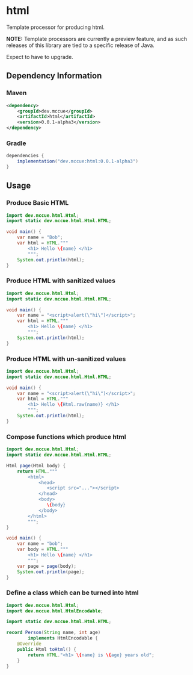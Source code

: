 # html

Template processor for producing html.

**NOTE:** Template processors are currently a preview feature,
and as such releases of this library are tied to a specific 
release of Java. 

Expect to have to upgrade.

## Dependency Information

### Maven

```xml
<dependency>
    <groupId>dev.mccue</groupId>
    <artifactId>html</artifactId>
    <version>0.0.1-alpha3</version>
</dependency>
```

### Gradle

```groovy
dependencies {
    implementation("dev.mccue:html:0.0.1-alpha3")
}
```

## Usage

### Produce Basic HTML

```java
import dev.mccue.html.Html;
import static dev.mccue.html.Html.HTML;

void main() {
    var name = "Bob";
    var html = HTML."""
        <h1> Hello \{name} </h1>
        """;
    System.out.println(html);
}
```

### Produce HTML with sanitized values

```java
import dev.mccue.html.Html;
import static dev.mccue.html.Html.HTML;

void main() {
    var name = "<script>alert(\"hi\")</script>";
    var html = HTML."""
        <h1> Hello \{name} </h1>
        """;
    System.out.println(html);
}
```

### Produce HTML with un-sanitized values

```java
import dev.mccue.html.Html;
import static dev.mccue.html.Html.HTML;

void main() {
    var name = "<script>alert(\"hi\")</script>";
    var html = HTML."""
        <h1> Hello \{Html.raw(name)} </h1>
        """;
    System.out.println(html);
}
```

### Compose functions which produce html

```java
import dev.mccue.html.Html;
import static dev.mccue.html.Html.HTML;

Html page(Html body) {
    return HTML."""
        <html>
            <head>
               <script src="..."></script>
            </head>
            <body>
               \{body}
            </body>
        </html>
        """;
}

void main() {
    var name = "bob";
    var body = HTML."""
        <h1> Hello \{name} </h1>
        """;
    var page = page(body);
    System.out.println(page);
}
```

### Define a class which can be turned into html

```java
import dev.mccue.html.Html;
import dev.mccue.html.HtmlEncodable;

import static dev.mccue.html.Html.HTML;

record Person(String name, int age)
        implements HtmlEncodable {
    @Override
    public Html toHtml() {
        return HTML."<h1> \{name} is \{age} years old";
    }
}
```